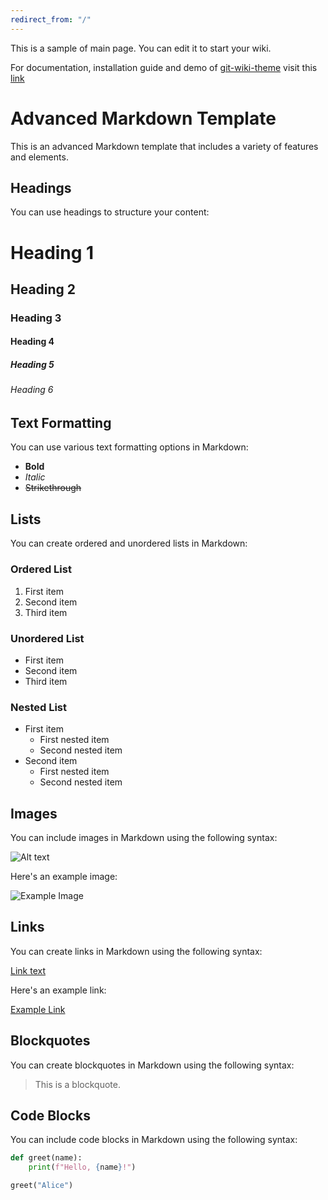 ```yaml
---
redirect_from: "/"
---
```


This is a sample of main page. You can edit it to start your wiki.

For documentation, installation guide and demo of [git-wiki-theme](git-wiki-theme) visit this [link](http://drassil.github.io/git-wiki/)


# Advanced Markdown Template

This is an advanced Markdown template that includes a variety of features and elements.

## Headings

You can use headings to structure your content:

# Heading 1
## Heading 2
### Heading 3
#### Heading 4
##### Heading 5
###### Heading 6

## Text Formatting

You can use various text formatting options in Markdown:

- **Bold**
- *Italic*
- ~~Strikethrough~~

## Lists

You can create ordered and unordered lists in Markdown:

### Ordered List

1. First item
2. Second item
3. Third item

### Unordered List

- First item
- Second item
- Third item

### Nested List

- First item
  - First nested item
  - Second nested item
- Second item
  - First nested item
  - Second nested item

## Images

You can include images in Markdown using the following syntax:

![Alt text](/path/to/image.jpg "Optional title")

Here's an example image:

![Example Image](https://via.placeholder.com/150 "Example Image")

## Links

You can create links in Markdown using the following syntax:

[Link text](URL "Optional title")

Here's an example link:

[Example Link](https://www.example.com "Example Link")

## Blockquotes

You can create blockquotes in Markdown using the following syntax:

> This is a blockquote.

## Code Blocks

You can include code blocks in Markdown using the following syntax:

```python
def greet(name):
    print(f"Hello, {name}!")

greet("Alice")
